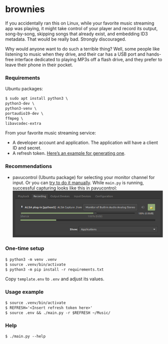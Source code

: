 # brownies

If you accidentally ran this on Linux, while your favorite music streaming app was playing, it might take control of your player and record its output, song-by-song, skipping songs that already exist, and embedding ID3 metadata. That would be really bad. Strongly discouraged.

Why would anyone want to do such a terrible thing? Well, some people like listening to music when they drive, and their car has a USB port and hands-free interface dedicated to playing MP3s off a flash drive, and they prefer to leave their phone in their pocket.

### Requirements

Ubuntu packages:

```
$ sudo apt install python3 \
python3-dev \
python3-venv \
portaudio19-dev \
ffmpeg \
libavcodec-extra
```

From your favorite music streaming service:

- A developer account and application. The application will have a client ID and secret.
- A refresh token. [Here’s an example for generating one](https://github.com/danrashid/brownies/tree/master/docs).

### Recommendations

- pavucontrol (Ubuntu package) for selecting your monitor channel for input. Or you can [try to do it manually](https://wiki.archlinux.org/index.php/PulseAudio/Examples#ALSA_monitor_source). While `main.py` is running, successful capturing looks like this in pavucontrol:
  ![pavucontrol capture from monitor](success.png)

### One-time setup

```
$ python3 -m venv .venv
$ source .venv/bin/activate
$ python3 -m pip install -r requirements.txt
```

Copy `template.env` to `.env` and adjust its values.

### Usage example

```
$ source .venv/bin/activate
$ REFRESH='<Insert refresh token here>'
$ source .env && ./main.py -r $REFRESH ~/Music/
```

### Help

```
$ ./main.py --help
```

